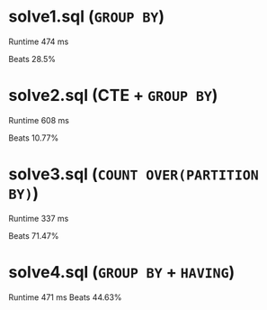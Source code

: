# solve1.sql (`GROUP BY`)

Runtime 474 ms

Beats 28.5%

# solve2.sql (CTE + `GROUP BY`)

Runtime 608 ms

Beats 10.77%

# solve3.sql (`COUNT OVER(PARTITION BY)`)

Runtime 337 ms

Beats 71.47%

# solve4.sql (`GROUP BY` + `HAVING`)

Runtime 471 ms Beats 44.63%
